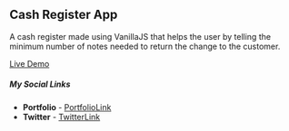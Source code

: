 ## Cash Register App

A cash register made using VanillaJS that helps the user by telling the minimum number of notes needed to return the change to the customer.

[Live Demo](https://js-cashregister.netlify.app/)


##### **My Social Links**

- **Portfolio**  - [PortfolioLink](https://sabiya-portfolio.netlify.app/)
- **Twitter** - [TwitterLink](https://twitter.com/nerd_fswd)
